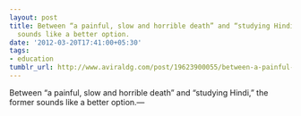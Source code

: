 ```yaml
---
layout: post
title: Between “a painful, slow and horrible death” and “studying Hindi,” the former
  sounds like a better option.
date: '2012-03-20T17:41:00+05:30'
tags:
- education
tumblr_url: http://www.aviraldg.com/post/19623900055/between-a-painful-slow-and-horrible-death-and
---
```

Between “a painful, slow and horrible death” and “studying Hindi,” the former sounds like a better option.—

